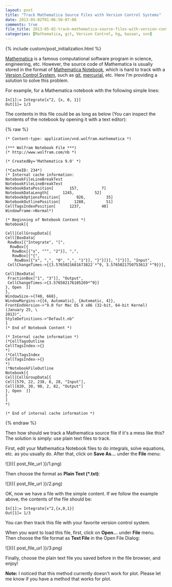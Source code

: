 ```yaml
---
layout: post
title: "Track Mathematica Source Files with Version Control Systems"
date: 2013-05-02T01:06:50-07:00
comments: true
file_title: 2013-05-02-track-mathematica-source-files-with-version-control-systems
categories: [Mathematica, git, Version Control, hg, bazaar, svn]
---
```


{% include custom/post_initialization.html %}

[Mathematica][] is a famous computational software program in science,
engineering, etc. However, the source code of Mathematica is usually stored in
the format of [Mathematica Notebook][], which is hard to track with a
[Version Control System][], such as [git][], [mercurial][], etc. Here I'm
providing a solution to solve this problem.

<!-- more -->

For example, for a Mathematica notebook with the following simple lines:

    In[1]:= Integrate[x^2, {x, 0, 1}]
    Out[1]= 1/3

The contents in this file could be as long as below (You can inspect the
contents of the notebook by opening it with a text editor):

{% raw %}

    (* Content-type: application/vnd.wolfram.mathematica *)

    (*** Wolfram Notebook File ***)
    (* http://www.wolfram.com/nb *)

    (* CreatedBy='Mathematica 9.0' *)

    (*CacheID: 234*)
    (* Internal cache information:
    NotebookFileLineBreakTest
    NotebookFileLineBreakTest
    NotebookDataPosition[       157,          7]
    NotebookDataLength[      1245,         52]
    NotebookOptionsPosition[       926,         35]
    NotebookOutlinePosition[      1280,         51]
    CellTagsIndexPosition[      1237,         48]
    WindowFrame->Normal*)

    (* Beginning of Notebook Content *)
    Notebook[{

    Cell[CellGroupData[{
    Cell[BoxData[
     RowBox[{"Integrate", "[", 
      RowBox[{
       RowBox[{"x", "^", "2"}], ",", 
       RowBox[{"{", 
        RowBox[{"x", ",", "0", ",", "1"}], "}"}]}], "]"}]], "Input",
     CellChangeTimes->{{3.5765021681673822`*^9, 3.5765021750753613`*^9}}],

    Cell[BoxData[
     FractionBox["1", "3"]], "Output",
     CellChangeTimes->{3.576502176105269*^9}]
    }, Open  ]]
    },
    WindowSize->{740, 668},
    WindowMargins->{{4, Automatic}, {Automatic, 4}},
    FrontEndVersion->"9.0 for Mac OS X x86 (32-bit, 64-bit Kernel) (January 25, \
    2013)",
    StyleDefinitions->"Default.nb"
    ]
    (* End of Notebook Content *)

    (* Internal cache information *)
    (*CellTagsOutline
    CellTagsIndex->{}
    *)
    (*CellTagsIndex
    CellTagsIndex->{}
    *)
    (*NotebookFileOutline
    Notebook[{
    Cell[CellGroupData[{
    Cell[579, 22, 238, 6, 28, "Input"],
    Cell[820, 30, 90, 2, 82, "Output"]
    }, Open  ]]
    }
    ]
    *)

    (* End of internal cache information *)

{% endraw %}

Then how should we track a Mathematica source file if it's a mess like this? The
solution is simply: use plain text files to track.

First, edit your Mathematica Notebook files to do integrals, solve equations,
etc. as you usually do. After that, click on **Save As...** under the **File**
menu:

![]({{ post_file_url }}/1.png)

Then choose the format as **Plain Text (*.txt)**:

![]({{ post_file_url }}/2.png)


OK, now we have a file with the simple content. If we follow the example above,
the contents of the file should be:

    In[1]:= Integrate[x^2,{x,0,1}]
    Out[1]= 1/3

You can then track this file with your favorite version control system.

When you want to load this file, first, click on **Open...** under **File**
menu. Then choose the file format as **Text File** in the Open File Dialog:

![]({{ post_file_url }}/3.png)

Finally, choose the plain text file you saved before in the file browser, and
enjoy!

**Note:** I noticed that this method currently doesn't work for plot. Please let me know if you have a method that works
for plot.

[Mathematica]: http://www.wolfram.com/mathematica/
[Mathematica Notebook]: http://www.wolfram.com/technology/nb/
[Version Control System]: http://en.wikipedia.org/wiki/Revision_control
[git]: http://git-scm.com/
[mercurial]: http://mercurial.selenic.com/
